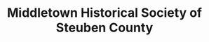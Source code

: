 ---
layout: repo
title: "Middletown Historical Society of Steuben County"
id: 18847
permalink: repos/18847/
---